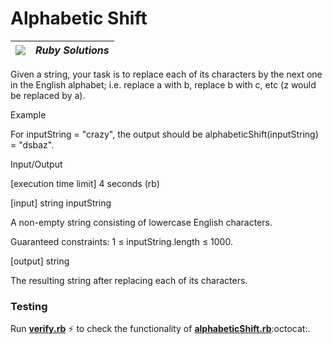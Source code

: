 # Alphabetic Shift
| ![](https://app.codesignal.com/user-icons/languages/rb.svg) | ***Ruby Solutions*** |
|---|---|

Given a string, your task is to replace each of its characters by the next one in the English alphabet; i.e. replace a with b, replace b with c, etc (z would be replaced by a).

Example

For inputString = "crazy", the output should be alphabeticShift(inputString) = "dsbaz".

Input/Output

[execution time limit] 4 seconds (rb)

[input] string inputString

A non-empty string consisting of lowercase English characters.

Guaranteed constraints:
1 ≤ inputString.length ≤ 1000.

[output] string

The resulting string after replacing each of its characters.


### Testing

Run [**verify.rb**](./verify.rb) :zap: to check the functionality of [**alphabeticShift.rb**](./alphabeticShift.rb):octocat:.